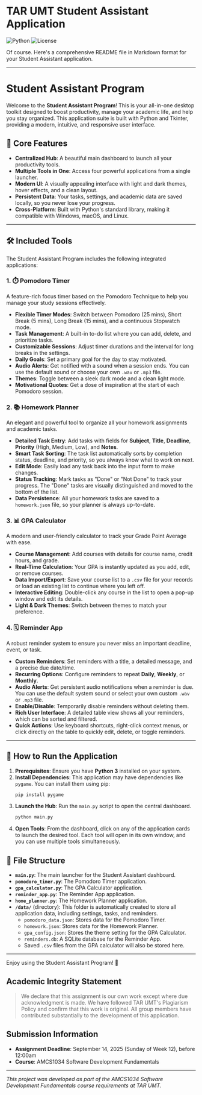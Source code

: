 # TAR UMT Student Assistant Application

![Python](https://img.shields.io/badge/Python-3.8%2B-blue?logo=python)
![License](https://img.shields.io/badge/License-Academic-brightgreen)

Of course. Here's a comprehensive README file in Markdown format for your Student Assistant application.

-----

# Student Assistant Program

Welcome to the **Student Assistant Program**\! This is your all-in-one desktop toolkit designed to boost productivity, manage your academic life, and help you stay organized. This application suite is built with Python and Tkinter, providing a modern, intuitive, and responsive user interface.

## 🌟 Core Features

  - **Centralized Hub**: A beautiful main dashboard to launch all your productivity tools.
  - **Multiple Tools in One**: Access four powerful applications from a single launcher.
  - **Modern UI**: A visually appealing interface with light and dark themes, hover effects, and a clean layout.
  - **Persistent Data**: Your tasks, settings, and academic data are saved locally, so you never lose your progress.
  - **Cross-Platform**: Built with Python's standard library, making it compatible with Windows, macOS, and Linux.

-----

## 🛠️ Included Tools

The Student Assistant Program includes the following integrated applications:

### 1\. ⏱️ Pomodoro Timer

A feature-rich focus timer based on the Pomodoro Technique to help you manage your study sessions effectively.

  - **Flexible Timer Modes**: Switch between Pomodoro (25 mins), Short Break (5 mins), Long Break (15 mins), and a continuous Stopwatch mode.
  - **Task Management**: A built-in to-do list where you can add, delete, and prioritize tasks.
  - **Customizable Sessions**: Adjust timer durations and the interval for long breaks in the settings.
  - **Daily Goals**: Set a primary goal for the day to stay motivated.
  - **Audio Alerts**: Get notified with a sound when a session ends. You can use the default sound or choose your own `.wav` or `.mp3` file.
  - **Themes**: Toggle between a sleek dark mode and a clean light mode.
  - **Motivational Quotes**: Get a dose of inspiration at the start of each Pomodoro session.

### 2\. 📚 Homework Planner

An elegant and powerful tool to organize all your homework assignments and academic tasks.

  - **Detailed Task Entry**: Add tasks with fields for **Subject**, **Title**, **Deadline**, **Priority** (High, Medium, Low), and **Notes**.
  - **Smart Task Sorting**: The task list automatically sorts by completion status, deadline, and priority, so you always know what to work on next.
  - **Edit Mode**: Easily load any task back into the input form to make changes.
  - **Status Tracking**: Mark tasks as "Done" or "Not Done" to track your progress. The "Done" tasks are visually distinguished and moved to the bottom of the list.
  - **Data Persistence**: All your homework tasks are saved to a `homework.json` file, so your planner is always up-to-date.

### 3\. 📊 GPA Calculator

A modern and user-friendly calculator to track your Grade Point Average with ease.

  - **Course Management**: Add courses with details for course name, credit hours, and grade.
  - **Real-Time Calculation**: Your GPA is instantly updated as you add, edit, or remove courses.
  - **Data Import/Export**: Save your course list to a `.csv` file for your records or load an existing list to continue where you left off.
  - **Interactive Editing**: Double-click any course in the list to open a pop-up window and edit its details.
  - **Light & Dark Themes**: Switch between themes to match your preference.

### 4\. 🗓️ Reminder App

A robust reminder system to ensure you never miss an important deadline, event, or task.

  - **Custom Reminders**: Set reminders with a title, a detailed message, and a precise due date/time.
  - **Recurring Options**: Configure reminders to repeat **Daily**, **Weekly**, or **Monthly**.
  - **Audio Alerts**: Get persistent audio notifications when a reminder is due. You can use the default system sound or select your own custom `.wav` or `.mp3` file.
  - **Enable/Disable**: Temporarily disable reminders without deleting them.
  - **Rich User Interface**: A detailed table view shows all your reminders, which can be sorted and filtered.
  - **Quick Actions**: Use keyboard shortcuts, right-click context menus, or click directly on the table to quickly edit, delete, or toggle reminders.

-----

## 🚀 How to Run the Application

1.  **Prerequisites**: Ensure you have **Python 3** installed on your system.
2.  **Install Dependencies**: This application may have dependencies like `pygame`. You can install them using pip:
    ```sh
    pip install pygame
    ```
3.  **Launch the Hub**: Run the `main.py` script to open the central dashboard.
    ```sh
    python main.py
    ```
4.  **Open Tools**: From the dashboard, click on any of the application cards to launch the desired tool. Each tool will open in its own window, and you can use multiple tools simultaneously.

## 📁 File Structure

  - **`main.py`**: The main launcher for the Student Assistant dashboard.
  - **`pomodoro_timer.py`**: The Pomodoro Timer application.
  - **`gpa_calculator.py`**: The GPA Calculator application.
  - **`reminder_app.py`**: The Reminder App application.
  - **`home_planner.py`**: The Homework Planner application.
  - **`/data/`** (directory): This folder is automatically created to store all application data, including settings, tasks, and reminders.
      - `pomodoro_data.json`: Stores data for the Pomodoro Timer.
      - `homework.json`: Stores data for the Homework Planner.
      - `gpa_config.json`: Stores the theme setting for the GPA Calculator.
      - `reminders.db`: A SQLite database for the Reminder App.
      - Saved `.csv` files from the GPA calculator will also be stored here.

-----

Enjoy using the Student Assistant Program\! 🎉

## Academic Integrity Statement
> We declare that this assignment is our own work except where due acknowledgment is made. We have followed TAR UMT's Plagiarism Policy and confirm that this work is original. All group members have contributed substantially to the development of this application.

## Submission Information
- **Assignment Deadline**: September 14, 2025 (Sunday of Week 12), before 12:00am
- **Course**: AMCS1034 Software Development Fundamentals

---

*This project was developed as part of the AMCS1034 Software Development Fundamentals course requirements at TAR UMT.*

